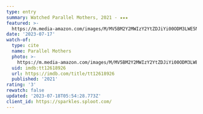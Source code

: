 ```yaml
---
type: entry
summary: Watched Parallel Mothers, 2021 - ★★★
featured: >-
  https://m.media-amazon.com/images/M/MV5BM2Y2MWIzY2YtZDJiYi00ODM3LWE5NGYtNjlkYWE5ZmMxNTdmXkEyXkFqcGdeQXVyOTgxNDIzMTY@._V1_SX300.jpg
date: '2023-07-17'
watch-of:
  type: cite
  name: Parallel Mothers
  photo: >-
    https://m.media-amazon.com/images/M/MV5BM2Y2MWIzY2YtZDJiYi00ODM3LWE5NGYtNjlkYWE5ZmMxNTdmXkEyXkFqcGdeQXVyOTgxNDIzMTY@._V1_SX300.jpg
  uid: imdb:tt12618926
  url: https://imdb.com/title/tt12618926
  published: '2021'
rating: '3'
rewatch: false
updated: '2023-07-18T05:54:28.773Z'
client_id: https://sparkles.sploot.com/
---
```

